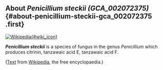 About *Penicillium steckii (GCA\_002072375)* {#about-penicillium-steckii-gca_002072375 .first}
--------------------------------------------

[![Wikipedia](/img/wikipedia_logo_v2_en.png){#wiki_icon}](http://en.wikipedia.org/wiki/Penicillium_steckii)

***Penicillium steckii*** is a species of fungus in the genus
*Penicillium* which produces citrinin, tanzawaic acid E, tanzawaic acid
F.

([Text](http://en.wikipedia.org/wiki/Penicillium_steckii) from
[Wikipedia](http://en.wikipedia.org/), the free encyclopaedia.)
